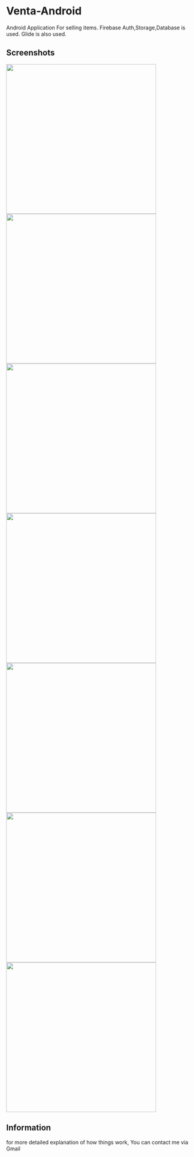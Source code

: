# Venta-Android
Android Application For selling items.
Firebase Auth,Storage,Database is used.
Glide is also used.

## Screenshots
<img src="https://github.com/medinacharlesdan/Venta-Android/blob/master/Screenshot1.png" width="400"> 
<img src="https://github.com/medinacharlesdan/Venta-Android/blob/master/Screenshot2.png" width="400">
<img src="https://github.com/medinacharlesdan/Venta-Android/blob/master/Screenshot3.png" width="400">
<img src="https://github.com/medinacharlesdan/Venta-Android/blob/master/Screenshot4.png" width="400"> 
<img src="https://github.com/medinacharlesdan/Venta-Android/blob/master/Screenshot5.png" width="400">
<img src="https://github.com/medinacharlesdan/Venta-Android/blob/master/Screenshot6.png" width="400">
<img src="https://github.com/medinacharlesdan/Venta-Android/blob/master/Screenshot7.png" width="400">

## Information
for more detailed explanation of how things work, You can contact me via Gmail
